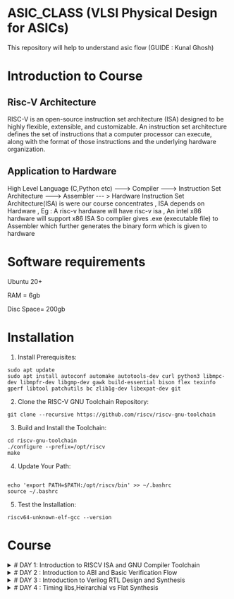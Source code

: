 # ASIC_CLASS (VLSI Physical Design for ASICs)
This repository will help to understand asic flow
(GUIDE : Kunal Ghosh)

# Introduction to Course 

## Risc-V Architecture 

RISC-V is an open-source instruction set architecture (ISA) designed to be highly flexible, extensible, 
and customizable.
An instruction set architecture defines the set of instructions that a computer processor can execute,
along with the format of those instructions and the underlying hardware organization.

## Application to Hardware

High Level Language (C,Python etc) ---> Compiler ---> Instruction Set Architecture ---> Assembler --- > Hardware 
Instruction Set Architecture(ISA) is were our course concentrates , ISA depends on Hardware , Eg : A risc-v hardware will have risc-v isa , An intel x86 hardware will support x86 ISA 
So complier gives .exe (executable file) to Assembler which further generates the binary form which is given to hardware 

# Software requirements 
Ubuntu 20+

RAM = 6gb

Disc Space= 200gb

# Installation
1. Install Prerequisites:
```
sudo apt update
sudo apt install autoconf automake autotools-dev curl python3 libmpc-dev libmpfr-dev libgmp-dev gawk build-essential bison flex texinfo gperf libtool patchutils bc zlib1g-dev libexpat-dev git

```
2. Clone the RISC-V GNU Toolchain Repository:
```
git clone --recursive https://github.com/riscv/riscv-gnu-toolchain

```
3. Build and Install the Toolchain:
```
cd riscv-gnu-toolchain
./configure --prefix=/opt/riscv
make

```
4. Update Your Path:
   
```

echo 'export PATH=$PATH:/opt/riscv/bin' >> ~/.bashrc
source ~/.bashrc

```
5. Test the Installation:
   
```
riscv64-unknown-elf-gcc --version

```

# Course

<details>
<summary># DAY 1: Introduction to RISCV ISA and GNU Compiler Toolchain</summary>
<br>
	
## Create a simple C code that counts sum of number from 1 to n 

```
#include<stdio.h>

int main(){
	int i, sum=0, n=26;
	for (i=1;i<=n; ++i) {
	sum +=i;
	}
	printf("Sum of numbers from 1 to %d is %d \n",n,sum);
	return 0;
}

```

### Using RiscV complier 
use command ``` riscv64-unknown-elf-gcc -O1 -mabi=lp64 -march=rv64i -o sumton.o sumton.c ```

![image](https://github.com/AzeemRG/asic_special_topic/assets/128957056/3a15f6fe-f7fb-46f0-962d-d4b3634f5978)

To get assembly code use command ``` riscv64-unknown-elf-objdump -d sumton.o | less```

as we are intrested in <main> type ```/main``` and hit enter 

![image](https://github.com/AzeemRG/asic_special_topic/assets/128957056/30197178-00f1-4f8c-915d-6400a235f868)

Here we can see number of intrustruction used with "-O1" optimization 

Now lets try with ```-Ofast``` optimization 

![image](https://github.com/AzeemRG/asic_special_topic/assets/128957056/7f436102-0f93-4b9a-80ff-38b540d7f659)

We can see number of instructions are reduced

![image](https://github.com/AzeemRG/asic_special_topic/assets/128957056/c4344940-0cc6-48ae-b8a5-572f38792582)

### Spike Simulation & Debugging
Spike simulates the execution of RISC-V instructions on a virtual processor, allowing developers to run and analyze RISC-V programs without the need for physical hardware. This simulator accurately models the behavior of a RISC-V processor according to the RISC-V Instruction Set Architecture (ISA) specifications

``` spike pk sumton.o```

![image](https://github.com/AzeemRG/asic_special_topic/assets/128957056/2b6c6ba7-0e0c-4983-9dea-2083a48692ec)


for debugging we use ``` spike -d pk sum1ton.c ```

![image](https://github.com/AzeemRG/asic_special_topic/assets/128957056/43d1db63-7342-4633-a72a-9f4e353481b4)






# Integer Number Representation
## Unsigned numbers 

Unsigned numbers play a crucial role in the RISC-V Instruction Set Architecture (ISA). In RISC-V, unsigned numbers are non-negative integers represented in binary format. They are fundamental for various arithmetic and logical operations, providing a foundation for tasks like data manipulation, memory addressing, and comparisons within the processor.

They range from  0 to 2^(N) - 1.

## Signed numbers 

They represent both positive and neagtive numbers including zero.

They range from (2^(N-1)) to 2^(N-1) - 1.


### 64-bit Number system of Unsigned Numbers

```
#include <stdio.h>
#include <math.h>

int main(){
	unsigned long long int max = (unsigned long long int) (pow(2,64) -1);
	unsigned long long int min = (unsigned long long int) (pow(2,64) *(-1));
	printf("lowest number represented by unsigned 64-bit integer is %llu\n",min);
	printf("highest number represented by unsigned 64-bit integer is %llu\n",max);
	return 0;
}
```

![image](https://github.com/AzeemRG/asic_special_topic/assets/128957056/6a021bb7-bac2-4629-80d7-c32babe93ffd)


### 64-bit Number system of Signed Numbers

```
#include <stdio.h>
#include <math.h>

int main(){
	long long int max = (long long int) (pow(2,63) -1);
	long long int min = (long long int) (pow(2,63) *(-1));
	printf("lowest number represented by signed 64-bit integer is %lld\n",min);
	printf("highest number represented by signed 64-bit integer is %lld\n",max);
	return 0;
}
```

![image](https://github.com/AzeemRG/asic_special_topic/assets/128957056/0129a96b-01d3-4e56-82d3-38425f1237c8)




</details>
<details>
<summary> # DAY 2 : Introduction to ABI and Basic Verification Flow </summary>
<br>
	
# Application Binary Interface (ABI)
## Introduction

The Application Binary Interface (ABI) serves as a bridge between software and hardware in a computer system. It defines the conventions and interfaces that enable compatibility between different software components, such as compilers, libraries, and operating systems, running on the same hardware architecture

In the context of an Instruction Set Architecture (ISA), an ABI establishes rules for function calling conventions, parameter passing, register usage, and memory layout. This standardized interface ensures seamless interaction between software layers and hardware, fostering portability and interoperability across diverse software ecosystems on a given ISA.

## Memory Allocation

Memory allocation is the process of reserving and assigning segments of a computer's memory space for various data structures and program components, enabling efficient storage and retrieval of information during program execution.

### Little Endian 

   In little-endian representation, you store the least significant byte (LSB) at the lowest memory address and the most significant byte (MSB) at the highest memory address.

   For example : 
   ```
    Decimal Value: 1311768467463790320 (0x123456789ABCDEF0 in hexadecimal)

    Little-Endian Representation (in bytes): 0xF0 0xDE 0xBC 0x9A 0x78 0x56 0x34 0x12

   ```

### Big Endian 

 In big-endian representation, you store the most significant byte (MSB) at the lowest memory address and the least significant byte (LSB) at the highest memory address.

 For example :
  ```
   Decimal Value: 1311768467463790320 (0x123456789ABCDEF0 in hexadecimal)

   Big-Endian Representation (in bytes): 0x12 0x34 0x56 0x78 0x9A 0xBC 0xDE 0xF0

```

# LOAD , ADD , STORE instruction
## Introduction 

LOAD instruction retrieves data from memory, transferring it to a register in a computer's architecture, enabling data access for computation. 
ADD instruction performs arithmetic addition on values within registers, contributing to mathematical and logical operations.
STORE instruction writes data from a register to memory, facilitating the storage of computed results or values for later use in a program.

Example for LOAD:
```
LW R1, 16(R2)
This RISC-V instruction loads a 32-bit word from memory at address R2 + 16 into register R1
```
Example for ADD:
```
ADD R3, R1, R2
The RISC-V ADD instruction adds the values in registers R1 and R2, storing the result in register R3.
```
Example for STORE:
```
SW R5, 8(R4)
This RISC-V instruction stores the value from register R5 into memory at address R4 + 8.
```

# 32-bit registers (RISC-V ISA)

![image](https://github.com/AzeemRG/asic_special_topic/assets/128957056/70ab0325-f800-4f93-818a-dd100a3100d7)

# ABI Names

Application Binary Interface (ABI) names refer to standardized conventions used to define the interface between different software components, such as compilers, libraries, and operating systems, within a given architecture. These names provide a consistent way to represent data types, function calling conventions, register usage, and more, ensuring compatibility and seamless communication across diverse software layers. ABI names play a vital role in enabling portability and interoperability in software development for specific hardware architectures like x86, ARM, or RISC-V.


![image](https://github.com/AzeemRG/asic_special_topic/assets/128957056/d29e6e30-c14a-4d13-8ad5-9f9fdc8bc94a)


# LAB for ABI function calls
## C programm using ABI function call 

create one .c and assembly file (.s)

![image](https://github.com/AzeemRG/asic_special_topic/assets/128957056/8ec712f4-da76-4761-9e01-218443667ab5)

Now use command  
``` riscv64-unknown-elf-gcc -O1 -mabi=lp64 -march=rv64i -o sum1to20.o sum1to20.c load.s ```
``` spike pk sum1to20.o ```
``` riscv64-unknown-elf-objdump -d sum1to20.o | less ```


![image](https://github.com/AzeemRG/asic_special_topic/assets/128957056/855bcd13-709b-43f0-b270-e567e7ec5d8b)

![image](https://github.com/AzeemRG/asic_special_topic/assets/128957056/27af99aa-30c0-4851-96ea-2a0371564320)




</details>
<details>
<summary> # DAY 3 : Introduction to Verilog RTL Design and Synthesis </summary>
<br>

# Introduction to Yosys and Logic Synthesis

![image](https://github.com/AzeemRG/asic_special_topic/assets/128957056/99a7c6bd-4f6c-4a3b-8935-29bba023f633)

## Yosys : Introduction and more

 ![image](https://github.com/AzeemRG/asic_special_topic/assets/128957056/5e98785c-db52-4e1e-a508-54e910c1e634)

  Yosys is a opensource framework for verilog RTL synthesis. Yosys helps convert the higher-level hardware description in a language like Verilog into a lower-level netlist representation that can be used for 
    further steps of RTL to netlist flow.

  ![image](https://github.com/AzeemRG/asic_special_topic/assets/128957056/b632ed60-2523-42e2-ab5d-72c540c3f67a)

 ##### Netlist : A netlist is a structural representation of a digital circuit, comprising interconnected gates, flip-flops, and other logic elements.
 ##### Synthesis : Synthesis is the process of transforming a high-level hardware description into a lower-level representation suitable for implementation in hardware.
 ##### RTL : (Register Transfer Level) is a hardware description abstraction capturing digital circuit behavior through sequential logic elements and data transfers between registers.
 ##### Syntthesizer :  Synthesizer is the tool that we use for converting the RTL to netlist
 ##### .lib : Collection of various Logical Modules
   
![image](https://github.com/AzeemRG/asic_special_topic/assets/128957056/b1648cde-bf15-4934-b385-23ff816c4792)

 Setup Time: The minimum time a data input must be stable before the clock edge, ensuring it's properly captured by a flip-flop.

 Hold Time: The minimum time a data input must remain stable after the clock edge, maintaining its validity for proper flip-flop operation.

 # Lab Work for Day 3 

 Enable administrative mode using command ``` sudo -i ```

 Go to verilog_files and invoke yosys 

 ![image](https://github.com/AzeemRG/asic_special_topic/assets/128957056/397a02ee-acdb-4681-a004-c01cea50baf8)

 Read Library using command ``` read_liberty -lib ../lib/sky130_fd_sc_hd__tt_025C_1v80.lib ```
 
 Read Design using command ``` read_verilog good_mux.v ```
 
 Go to synthesis step using command ``` synth -top good_mux ```

 good_mux.v 
 ```
module good_mux (input i0 , input i1 , input sel , output reg y);
always @ (*)
begin
	if(sel)
		y <= i1;
	else 
		y <= i0;
end
endmodule

```

 ![image](https://github.com/AzeemRG/asic_special_topic/assets/128957056/9d09fc3c-78dd-473a-9835-acd761827568)

 After complition of synthesis we will go for genrating netlist. 

 We will generate netlist using ABC tool which is present in yosys itself.
 
 Use command ``` abc -liberty ../lib/sky130_fd_sc_hd__tt_025C_1v80.lib ```

 ![image](https://github.com/AzeemRG/asic_special_topic/assets/128957056/8554f392-e149-4d6f-bafa-0302caebcbc0)

To see the logic level design use command ```show ```

![image](https://github.com/AzeemRG/asic_special_topic/assets/128957056/8c5d8eed-36d1-4f96-b232-1d056c889641) 

Here is the Logc level RTL of good_mux

![image](https://github.com/AzeemRG/asic_special_topic/assets/128957056/aab789c4-bbc1-4126-8bcd-26aaac536bc5)

To see or change the netlist 

use command ``` write_verilog good_mux_netlist.v ``` and ``` !gedit good_mux_netlist.v ```

![image](https://github.com/AzeemRG/asic_special_topic/assets/128957056/75e4bf12-030a-4471-8c65-e3cdd47d4312)

Here is the netlist for the mux example used

![image](https://github.com/AzeemRG/asic_special_topic/assets/128957056/30160938-3252-44d3-8225-bcbd7384be42)

To simplify the netlist use command ``` write_verilog -noattr good_mux_net.v ``` 

![image](https://github.com/AzeemRG/asic_special_topic/assets/128957056/8d7db4ab-f826-4eba-b757-5fa9780cf1f8)

Here is the simpligied netlist

![image](https://github.com/AzeemRG/asic_special_topic/assets/128957056/0ae46adb-8f16-4ba3-9c0c-5ae050b82e5a)



 </details>
<details>
<summary> # DAY 4 : Timing libs,Heirarchial vs Flat Synthesis </summary>
<br>

# Introduction to .lib files 

 1. Definition and Purpose:
	A .lib file is a text-based file that contains information about various digital standard cells, their electrical characteristics, timing behavior, power consumption, and other important parameters. These cells are the fundamental 		building blocks of digital logic circuits. The purpose of a .lib file is to provide a comprehensive database of standard cell information that designers can use during different stages of the design process.

 2. Contents of a .lib File:
    A typical .lib file includes the following types of information:

    Cell Definitions: Each standard cell is defined with its logical functionality, pin connections, and layout information.
    
    Timing Information: This includes delay models, rise and fall times, input and output capacitances, and propagation delays for different input and output conditions.
    
    Power Characteristics: Information about power consumption, such as static power (leakage power) and dynamic power consumption for different input patterns and switching frequencies
    .
    Voltage and Temperature Dependencies: Timing and power characteristics can vary with supply voltage and temperature, so .lib files often provide models for different operating conditions.
    
    Constraints and Guidelines: Some .lib files include guidelines for using certain cells, such as recommended usage scenarios and design considerations.

 # sky130_fd_sc_hd__tt_025C_1v80.lib 

   The name "sky130_fd_sc_hd__tt_025C_1v80.lib" is the library we will use to access the examples like good_mux wtc

    sky130: Refers to the SkyWater 130nm process technology.
    
    fd: Stands for "foundry default," indicating that it's a default library for the process.
    
    sc: Likely denotes "standard cell," which are the basic building blocks of digital logic.
    
    hd: Possibly stands for "high-density," indicating a library optimized for high-density designs.
    
    tt_025C: Likely specifies the temperature at which the library's timing characteristics are characterized (in this case, 25°C).
    
    1v80: Indicates the nominal supply voltage of 1.8V.

 # Hirarchial vs Flat Synthesis 

   Hierarchical Synthesis:
    Hierarchical synthesis involves breaking down a complex design into smaller, more manageable modules or hierarchies. Each module represents a functional block of the design, and these modules can be further divided into sub-modules.         The design hierarchy often mirrors the logical and functional structure of the system being designed.

   Flat Synthesis : 
      Flat synthesis involves synthesizing the entire design as a single, monolithic entity without breaking it into smaller hierarchical modules. In a flat design, all logic is synthesized together, 
      regardless of its functional separation.

  Choosing Between Hierarchical and Flat Synthesis:

  The choice between hierarchical and flat synthesis depends on the complexity of the design, the design team's familiarity with the approach, and the tools being used. Generally:

    Hierarchical Synthesis: This approach is favored for larger designs with clear functional divisions and for designs that are expected to be reused or maintained over time.

    Flat Synthesis: This approach can be useful for smaller designs, designs with highly interconnected logic, or situations where global optimizations are crucial

  # Here are the two examples of files that shows difference between flat and Heirarchial

   Use the above commands used in Day 3 to open the files using yosys interface

  Heirarchial : multiple_modules_hier.v

  ```
    /* Generated by Yosys 0.32+51 (git sha1 6405bbab1, gcc 12.3.0-1ubuntu1~22.04 -fPIC -Os) */

module multiple_modules(a, b, c, y);
  input a;
  wire a;
  input b;
  wire b;
  input c;
  wire c;
  wire net1;
  output y;
  wire y;
  sub_module1 u1 (
    .a(a),
    .b(b),
    .y(net1)
  );
  sub_module2 u2 (
    .a(net1),
    .b(c),
    .y(y)
  );
endmodule

module sub_module1(a, b, y);
  wire _0_;
  wire _1_;
  wire _2_;
  input a;
  wire a;
  input b;
  wire b;
  output y;
  wire y;
  sky130_fd_sc_hd__and2_0 _3_ (
    .A(_1_),
    .B(_0_),
    .X(_2_)
  );
  assign _1_ = b;
  assign _0_ = a;
  assign y = _2_;
endmodule

module sub_module2(a, b, y);
  wire _0_;
  wire _1_;
  wire _2_;
  input a;
  wire a;
  input b;
  wire b;
  output y;
  wire y;
  sky130_fd_sc_hd__or2_0 _3_ (
    .A(_1_),
    .B(_0_),
    .X(_2_)
  );
  assign _1_ = b;
  assign _0_ = a;
  assign y = _2_;
endmodule

```

Here is the Logical Level RTL

![image](https://github.com/AzeemRG/asic_special_topic/assets/128957056/a864da86-6d6d-477c-8a2b-c16eb6961e24)

Flat : multiple_modules_flat.v

``` 
  /* Generated by Yosys 0.32+51 (git sha1 6405bbab1, gcc 12.3.0-1ubuntu1~22.04 -fPIC -Os) */

module multiple_modules(a, b, c, y);
  wire _0_;
  wire _1_;
  wire _2_;
  wire _3_;
  wire _4_;
  wire _5_;
  input a;
  wire a;
  input b;
  wire b;
  input c;
  wire c;
  wire net1;
  wire \u1.a ;
  wire \u1.b ;
  wire \u1.y ;
  wire \u2.a ;
  wire \u2.b ;
  wire \u2.y ;
  output y;
  wire y;
  sky130_fd_sc_hd__and2_0 _6_ (
    .A(_1_),
    .B(_0_),
    .X(_2_)
  );
  sky130_fd_sc_hd__or2_0 _7_ (
    .A(_4_),
    .B(_3_),
    .X(_5_)
  );
  assign _4_ = \u2.b ;
  assign _3_ = \u2.a ;
  assign \u2.y  = _5_;
  assign \u2.a  = net1;
  assign \u2.b  = c;
  assign y = \u2.y ;
  assign _1_ = \u1.b ;
  assign _0_ = \u1.a ;
  assign \u1.y  = _2_;
  assign \u1.a  = a;
  assign \u1.b  = b;
  assign net1 = \u1.y ;
endmodule
```

Here is the Logic Level RTL 

![image](https://github.com/AzeemRG/asic_special_topic/assets/128957056/0f53ea8e-17bf-446b-81c8-12323b4b5f4c)


# Flop-Coding Styles , Syhnthesis and Optimisations 

Flip-flops, often referred to as flops.

Here are some usage of flip flops

Memory Elements:
Flip-flops provide memory elements that can store binary values (0 or 1) over time. This ability to retain information is fundamental to building sequential logic circuits like registers and memory.

Clock Synchronization:
Flip-flops are often triggered by clock signals, allowing them to synchronize with the clock's rising or falling edges. This synchronization is vital for managing the timing and sequencing of operations within a digital system.

Sequential Logic:
Digital systems often require the ability to respond to previous inputs or states. Flip-flops enable the creation of sequential logic circuits, where the current state depends on both the current inputs and the previous states.

State Machines:
Sequential circuits built using flip-flops can implement state machines, which are used to model systems that have different operational modes and respond differently based on their current state and inputs.

Counters and Registers:
Flip-flops are the building blocks of counters and registers. Counters are used for tasks like generating clock dividers, frequency dividers, and timing events. Registers are used for temporary data storage, data manipulation, and data transfer between different parts of a circuit.

Now here are the examples of different styles.

1. DFF with Asynchronous Reset : 

     This type of DFF includes an asynchronous reset input. The primary purpose of the asynchronous reset is to allow you to immediately clear the stored value of the flip-flop to a known state (usually '0') regardless of the clock signal.
       When the reset input is asserted, the flip-flop's output is cleared, and this happens asynchronously, meaning it's not dependent on the clock signal.

  Here are the example of file from same .lib
    dff_asyncres_syncres.v
```
module dff_asyncres_syncres ( input clk , input async_reset , input sync_reset , input d , output reg q );
always @ (posedge clk , posedge async_reset)
begin
	if(async_reset)
		q <= 1'b0;
	else if (sync_reset)
		q <= 1'b0;
	else	
		q <= d;
end
endmodule
```

     
3. DFF with Aynchronous Set : 

     Similar to the DFF with asynchronous reset, a DFF with asynchronous set includes an asynchronous set input. When the set input is asserted, the flip-flop's output is immediately set to a high state (usually '1') regardless of the clock
       signal. The asynchronous set also operates independently of the clock signal and can be useful for initializing registers to a known state when certain conditions are met.

     dff_async_set.v
```
module dff_async_set ( input clk ,  input async_set , input d , output reg q );
always @ (posedge clk , posedge async_set)
begin
	if(async_set)
		q <= 1'b1;
	else	
		q <= d;
end
endmodule
```

5. DFF with Synchronous Reset:

      In this style of DFF, the reset input is synchronous, meaning the flip-flop responds to the reset signal only when a clock edge occurs. The stored value is cleared to a known state when the reset input is asserted and a clock edge
            occurs simultaneously. This ensures that the reset operation is synchronized with the clock signal, which helps avoid potential glitches and timing issues.

   dff_syncres.v
```
module dff_syncres ( input clk , input async_reset , input sync_reset , input d , output reg q );
always @ (posedge clk )
begin
	if (sync_reset)
		q <= 1'b0;
	else	
		q <= d;
end
endmodule
```

7. DFF with Asynchronous Reset and Synchronous Reset : 
        
      This style combines both asynchronous and synchronous reset behaviors. The flip-flop has both an asynchronous reset input and a synchronous reset input. The asynchronous reset clears the flip-flop's output asynchronously, similar to
         the first style. The synchronous reset, on the other hand, clears the output to a known state only when a clock edge occurs simultaneously with the reset input being asserted. This provides the benefits of both asynchronous and
          synchronous reset mechanisms.

   dff_asyncres_syncres.v
```
module dff_asyncres_syncres ( input clk , input async_reset , input sync_reset , input d , output reg q );
always @ (posedge clk , posedge async_reset)
begin
	if(async_reset)
		q <= 1'b0;
	else if (sync_reset)
		q <= 1'b0;
	else	
		q <= d;
end
endmodule
```

# Flop Synthesis , Simulation and Optimization

 1. D Flip-Flop with Asynchronous Reset
    For Simulation follow the commands
    ```
       
    cd VLSI/sky130RTLDesignAndSynthesisWorkshop/verilog_files
    iverilog dff_asyncres.v tb_dff_asyncres.v
    ./a.out
    gtkwave tb_dff_asyncres.vcd
    
    ```
   After simulation u will get a Waveform that shows the asynchronus behaviour 
    
![image](https://github.com/AzeemRG/asic_special_topic/assets/128957056/5be49254-5ff9-49cd-be98-69519f5a3eb7)

   To see the Logic Level RTL use these commands
   ``` 

cd vsd/sky130RTLDesignAndSynthesisWorkshop/verilog_files

yosys

read_liberty -lib ../lib/sky130_fd_sc_hd__tt_025C_1v80.lib

read_verilog dff_asyncres.v

synth -top dff_asyncres

dfflibmap -liberty ../lib/sky130_fd_sc_hd__tt_025C_1v80.lib

abc -liberty ../lib/sky130_fd_sc_hd__tt_025C_1v80.lib

show
```


  ![image](https://github.com/AzeemRG/asic_special_topic/assets/128957056/7032b02e-465b-4bc1-901e-f70ff9f86f6f)

Now do same for remaining three styles 

2. D Flip_Flop with Asynchronous Set 

  ![image](https://github.com/AzeemRG/asic_special_topic/assets/128957056/446cd2a0-d0b5-4d9c-84cb-7a0e213d8b68)

  ![image](https://github.com/AzeemRG/asic_special_topic/assets/128957056/219ad96b-7c34-4582-9646-5805c00df4c1)

3. D Flip-Flop with Synchronous Reset

   ![image](https://github.com/AzeemRG/asic_special_topic/assets/128957056/fe945fb0-f7fa-4c2f-aee6-c2f6bf5d93dc)


  ![image](https://github.com/AzeemRG/asic_special_topic/assets/128957056/1c0c7a11-df39-4c86-b9cc-3da0ca7b7ada)




    





 

 


   









